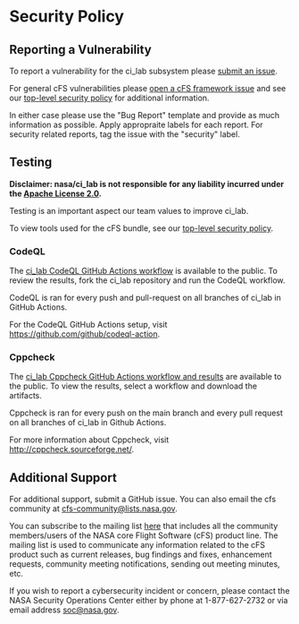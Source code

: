 # Security Policy

## Reporting a Vulnerability

To report a vulnerability for the ci_lab subsystem please [submit an issue](https://github.com/nasa/ci_lab/issues/new/choose).

For general cFS vulnerabilities please [open a cFS framework issue](https://github.com/nasa/cfs/issues/new/choose) and see our [top-level security policy](https://github.com/nasa/cFS/security/policy) for additional information.

In either case please use the "Bug Report" template and provide as much information as possible. Apply appropraite labels for each report. For security related reports, tag the issue with the "security" label.

## Testing

**Disclaimer: nasa/ci_lab is not responsible for any liability incurred under the [Apache License 2.0](https://github.com/nasa/ci_lab/blob/main/LICENSE).**

Testing is an important aspect our team values to improve ci_lab. 

To view tools used for the cFS bundle, see our [top-level security policy](https://github.com/nasa/cFS/security/policy). 

### CodeQL

The [ci_lab CodeQL GitHub Actions workflow](https://github.com/nasa/ci_lab/actions/workflows/codeql-build.yml) is available to the public. To review the results, fork the ci_lab repository and run the CodeQL workflow. 

CodeQL is ran for every push and pull-request on all branches of ci_lab in GitHub Actions. 

For the CodeQL GitHub Actions setup, visit https://github.com/github/codeql-action. 

### Cppcheck

The [ci_lab Cppcheck GitHub Actions workflow and results](https://github.com/nasa/ci_lab/actions/workflows/static-analysis.yml) are available to the public. To view the results, select a workflow and download the artifacts. 

Cppcheck is ran for every push on the main branch and every pull request on all branches of ci_lab in Github Actions. 

For more information about Cppcheck, visit http://cppcheck.sourceforge.net/.

## Additional Support

For additional support, submit a GitHub issue. You can also email the cfs community at cfs-community@lists.nasa.gov. 

You can subscribe to the mailing list [here](https://lists.nasa.gov/mailman/listinfo/cfs-community) that includes all the community members/users of the NASA core Flight Software (cFS) product line. The mailing list is used to communicate any information related to the cFS product such as current releases, bug findings and fixes, enhancement requests, community meeting notifications, sending out meeting minutes, etc.

If you wish to report a cybersecurity incident or concern, please contact the NASA Security Operations Center either by phone at 1-877-627-2732 or via email address soc@nasa.gov.
